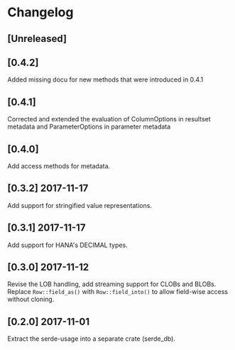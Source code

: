 # Changelog

## [Unreleased] 

## [0.4.2] 
Added missing docu for new methods that were introduced in 0.4.1

## [0.4.1]
Corrected and extended the evaluation of ColumnOptions in resultset metadata and 
ParameterOptions in parameter metadata

## [0.4.0] 
Add access methods for metadata.

## [0.3.2] 2017-11-17
Add support for stringified value representations.

## [0.3.1] 2017-11-17
Add support for HANA's DECIMAL types.

## [0.3.0] 2017-11-12
Revise the LOB handling, add streaming support for CLOBs and BLOBs.
Replace `Row::field_as()` with `Row::field_into()` to allow field-wise access without cloning.

## [0.2.0] 2017-11-01
Extract the serde-usage into a separate crate (serde_db).

